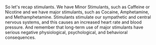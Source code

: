 So let's recap stimulants. We have Minor Stimulants, such as Caffeine or
Nicotine and we have major stimulants, such as Cocaine, Amphetamine, and
Methamphetamine. Stimulants stimulate our sympathetic and central nervous
systems, and this causes an increased heart rate and blood pressure. And
remember that long-term use of major stimulants have serious negative
physiological, psychological, and behavioral consequences.
